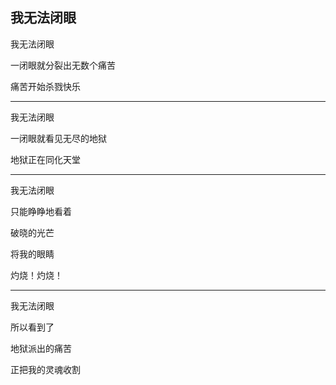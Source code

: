 ## 我无法闭眼

我无法闭眼

一闭眼就分裂出无数个痛苦

痛苦开始杀戮快乐

---

我无法闭眼

一闭眼就看见无尽的地狱

地狱正在同化天堂

---

我无法闭眼

只能睁睁地看着

破晓的光芒

将我的眼睛

灼烧！灼烧！

---

我无法闭眼

所以看到了

地狱派出的痛苦

正把我的灵魂收割